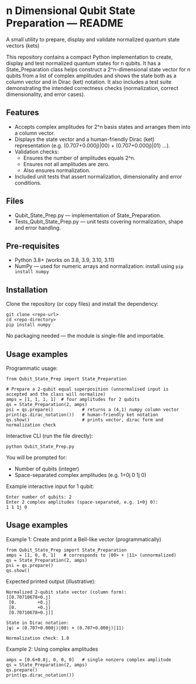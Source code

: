 # n Dimensional Qubit State Preparation — README

A small utility to prepare, display and validate normalized quantum state vectors (kets)

This repository contains a compact Python implementation to create, display and test normalized quantum states for n qubits.
It has a State_Preparation class helps construct a 2^n-dimensional state vector for n qubits from a list of complex amplitudes and shows the state both as a column vector and in Dirac (ket) notation. It also includes a test suite demonstrating the intended correctness checks (normalization, correct dimensionality, and error cases).

## Features
* Accepts complex amplitudes for 2^n basis states and arranges them into a column vector.
* Displays the state vector and a human-friendly Dirac (ket) representation (e.g. (0.707+0.000j)|00⟩ + (0.707+0.000j)|01⟩ ...).
* Validation checks:
  * Ensures the number of amplitudes equals 2^n.
  * Ensures not all amplitudes are zero.
  * Also ensures normalization.
* Included unit tests that assert normalization, dimensionality and error conditions.

## Files

* Qubit_State_Prep.py — implementation of State_Preparation.
* Tests_Qubit_State_Prep.py — unit tests covering normalization, shape and error handling.

## Pre-requisites
* Python 3.8+ (works on 3.8, 3.9, 3.10, 3.11)
* NumPy — used for numeric arrays and normalization: install using ``` pip install numpy ```

## Installation

Clone the repository (or copy files) and install the dependency:
```
git clone <repo-url>
cd <repo-directory>
pip install numpy
```
No packaging needed — the module is single-file and importable.

## Usage examples

Programmatic usage:
```
from Qubit_State_Prep import State_Preparation

# Prepare a 2-qubit equal superposition (unnormalised input is accepted and the class will normalize)
amps = [1, 1, 1, 1]  # four amplitudes for 2 qubits
qs = State_Preparation(2, amps)
psi = qs.prepare()           # returns a (4,1) numpy column vector
print(qs.dirac_notation())   # human-friendly ket notation
qs.show()                    # prints vector, dirac form and normalization check
```

Interactive CLI (run the file directly):

```
python Qubit_State_Prep.py
```

You will be prompted for:
* Number of qubits (integer)
* Space-separated complex amplitudes (e.g. 1+0j 0 1j 0)

Example interactive input for 1 qubit:

```
Enter number of qubits: 2
Enter 2 complex amplitudes (space-separated, e.g. 1+0j 0):
1 1 1j 0

```

## Usage examples

Example 1: Create and print a Bell-like vector (programmatically)

```
from Qubit_State_Prep import State_Preparation
amps = [1, 0, 0, 1]   # corresponds to |00> + |11> (unnormalized)
qs = State_Preparation(2, amps)
psi = qs.prepare()
qs.show()
```

Expected printed output (illustrative):

```
Normalized 2-qubit state vector (column form):
[[0.70710678+0.j]
 [0.        +0.j]
 [0.        +0.j]
 [0.70710678+0.j]]

State in Dirac notation:
|ψ⟩ = (0.707+0.000j)|00⟩ + (0.707+0.000j)|11⟩

Normalization check: 1.0
```
Example 2: Using complex amplitudes

```
amps = [0.6+0.8j, 0, 0, 0]   # single nonzero complex amplitude
qs = State_Preparation(2, amps)
qs.prepare()
print(qs.dirac_notation())

```
